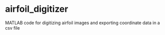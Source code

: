 # airfoil_digitizer
MATLAB code for digitizing airfoil images and exporting coordinate data in a csv file
